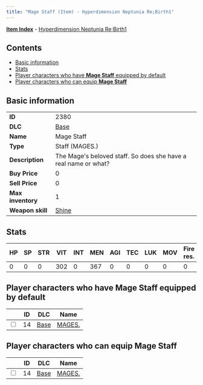 ```yaml
---
title: "Mage Staff (Item) - Hyperdimension Neptunia Re;Birth1"
---
```


[**Item Index**](/neptunia/rb1/item/index.html) - [Hyperdimension Neptunia Re;Birth1](/neptunia/rb1)

## Contents

- [Basic information](#basic-information)
- [Stats](#stats)
- [Player characters who have **Mage Staff** equipped by default](#player-characters-who-have-mage-staff-equipped-by-default)
- [Player characters who can equip **Mage Staff**](#player-characters-who-can-equip-mage-staff)

## Basic information

|   |   |
| -- | -- |
| **ID** | 2380 |
| **DLC** | [Base](/neptunia/rb1/dlc/1-base.html) |
| **Name** | Mage Staff |
| **Type** | Staff (MAGES.) |
| **Description** | The Mage's beloved staff. So does she have a real name or what? |
| **Buy Price** | 0 |
| **Sell Price** | 0 |
| **Max inventory** | 1 |
| **Weapon skill** | [Shine](/neptunia/rb1/skill/1-2801-shine.html) |


## Stats

| HP | SP | STR | VIT | INT | MEN | AGI | TEC | LUK | MOV | Fire res. | Ice res. | Wind res. | Lightning res. |
| -- | -- | --- | --- | --- | --- | --- | --- | --- | --- | --------- | -------- | --------- | -------------- |
| 0 | 0 | 0 | 302 | 0 | 367 | 0 | 0 | 0 | 0 | 0 | 0 | 0 | 0 |


## Player characters who have **Mage Staff** equipped by default

|    | ID | DLC | Name |
| -- | -- | --- | ---- |
| <input type="checkbox" id="rb1-player-1-14" class="trackbox" /> | 14 | [Base](/neptunia/rb1/dlc/1-base.html) | [MAGES.](/neptunia/rb1/player/1-14-mages.html) |


## Player characters who can equip **Mage Staff**

|    | ID | DLC | Name |
| -- | -- | --- | ---- |
| <input type="checkbox" id="rb1-player-1-14" class="trackbox" /> | 14 | [Base](/neptunia/rb1/dlc/1-base.html) | [MAGES.](/neptunia/rb1/player/1-14-mages.html) |

